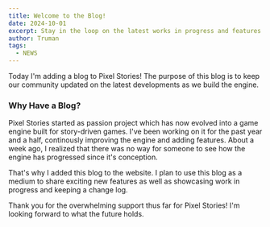```yaml
---
title: Welcome to the Blog!
date: 2024-10-01
excerpt: Stay in the loop on the latest works in progress and features updates.
author: Truman
tags:
  - NEWS
---
```


Today I'm adding a blog to Pixel Stories! The purpose of this blog is to keep our community updated on the latest developments as we build the engine.

### Why Have a Blog?

Pixel Stories started as passion project which has now evolved into a game engine built for story-driven games. I've been working on it for the past year and a half, continously improving the engine and adding features. About a week ago, I realized that there was no way for someone to see how the engine has progressed since it's conception.

That's why I added this blog to the website. I plan to use this blog as a medium to share exciting new
features as well as showcasing work in progress and keeping a change log.

Thank you for the overwhelming support thus far for Pixel Stories! I'm looking forward to what the future holds.
